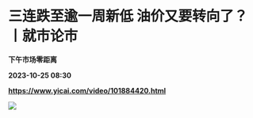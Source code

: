 # 三连跌至逾一周新低 油价又要转向了？丨就市论市
**下午市场零距离**

**2023-10-25 08:30**

**https://www.yicai.com/video/101884420.html**

![](http://imgcdn.yicai.com/vms-new/2023/10/359fcff7-f134-4868-975c-a020ee5b0640_zlkJ.jpg)